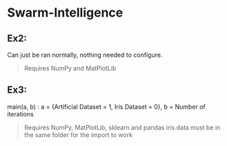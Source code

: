 # Swarm-Intelligence

## Ex2: 
Can just be ran normally, nothing needed to configure.

> Requires NumPy and MatPlotLib


## Ex3: 
main(a, b) : a = {Artificial Dataset = 1, Iris Dataset = 0}, b = Number of iterations 

> Requires NumPy, MatPlotLib, sklearn and pandas
> iris.data must be in the same folder for the import to work
